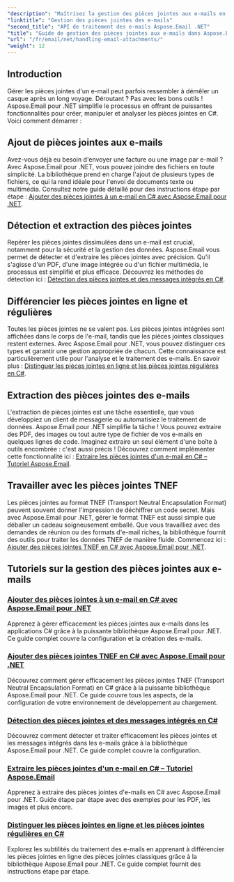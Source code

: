 ```yaml
---
"description": "Maîtrisez la gestion des pièces jointes aux e-mails en C# avec Aspose.Email pour .NET. Découvrez comment ajouter, détecter, extraire et distinguer les pièces jointes grâce à des guides étape par étape."
"linktitle": "Gestion des pièces jointes des e-mails"
"second_title": "API de traitement des e-mails Aspose.Email .NET"
"title": "Guide de gestion des pièces jointes aux e-mails dans Aspose.Email pour .NET"
"url": "/fr/email/net/handling-email-attachments/"
"weight": 12
---
```


## Introduction

Gérer les pièces jointes d'un e-mail peut parfois ressembler à démêler un casque après un long voyage. Déroutant ? Pas avec les bons outils ! Aspose.Email pour .NET simplifie le processus en offrant de puissantes fonctionnalités pour créer, manipuler et analyser les pièces jointes en C#. Voici comment démarrer :  

## Ajout de pièces jointes aux e-mails  

Avez-vous déjà eu besoin d'envoyer une facture ou une image par e-mail ? Avec Aspose.Email pour .NET, vous pouvez joindre des fichiers en toute simplicité. La bibliothèque prend en charge l'ajout de plusieurs types de fichiers, ce qui la rend idéale pour l'envoi de documents texte ou multimédia. Consultez notre guide détaillé pour des instructions étape par étape : [Ajouter des pièces jointes à un e-mail en C# avec Aspose.Email pour .NET](./add-email-attachments-in-csharp/).  

## Détection et extraction des pièces jointes  

Repérer les pièces jointes dissimulées dans un e-mail est crucial, notamment pour la sécurité et la gestion des données. Aspose.Email vous permet de détecter et d'extraire les pièces jointes avec précision. Qu'il s'agisse d'un PDF, d'une image intégrée ou d'un fichier multimédia, le processus est simplifié et plus efficace. Découvrez les méthodes de détection ici : [Détection des pièces jointes et des messages intégrés en C#](./detecting-attachment-and-embedded-message-in-csharp/).  

## Différencier les pièces jointes en ligne et régulières  

Toutes les pièces jointes ne se valent pas. Les pièces jointes intégrées sont affichées dans le corps de l'e-mail, tandis que les pièces jointes classiques restent externes. Avec Aspose.Email pour .NET, vous pouvez distinguer ces types et garantir une gestion appropriée de chacun. Cette connaissance est particulièrement utile pour l'analyse et le traitement des e-mails. En savoir plus : [Distinguer les pièces jointes en ligne et les pièces jointes régulières en C#](./distinguishing-inline-and-regular-attachments-in-csharp/).  

## Extraction des pièces jointes des e-mails  

L'extraction de pièces jointes est une tâche essentielle, que vous développiez un client de messagerie ou automatisiez le traitement de données. Aspose.Email pour .NET simplifie la tâche ! Vous pouvez extraire des PDF, des images ou tout autre type de fichier de vos e-mails en quelques lignes de code. Imaginez extraire un seul élément d'une boîte à outils encombrée : c'est aussi précis ! Découvrez comment implémenter cette fonctionnalité ici : [Extraire les pièces jointes d'un e-mail en C# – Tutoriel Aspose.Email](./extract-email-attachments-in-csharp/).  

## Travailler avec les pièces jointes TNEF  

Les pièces jointes au format TNEF (Transport Neutral Encapsulation Format) peuvent souvent donner l'impression de déchiffrer un code secret. Mais avec Aspose.Email pour .NET, gérer le format TNEF est aussi simple que déballer un cadeau soigneusement emballé. Que vous travailliez avec des demandes de réunion ou des formats d'e-mail riches, la bibliothèque fournit des outils pour traiter les données TNEF de manière fluide. Commencez ici : [Ajouter des pièces jointes TNEF en C# avec Aspose.Email pour .NET](./add-tnef-attachments-in-csharp/).  

## Tutoriels sur la gestion des pièces jointes aux e-mails
### [Ajouter des pièces jointes à un e-mail en C# avec Aspose.Email pour .NET](./add-email-attachments-in-csharp/)
Apprenez à gérer efficacement les pièces jointes aux e-mails dans les applications C# grâce à la puissante bibliothèque Aspose.Email pour .NET. Ce guide complet couvre la configuration et la création des e-mails.
### [Ajouter des pièces jointes TNEF en C# avec Aspose.Email pour .NET](./add-tnef-attachments-in-csharp/)
Découvrez comment gérer efficacement les pièces jointes TNEF (Transport Neutral Encapsulation Format) en C# grâce à la puissante bibliothèque Aspose.Email pour .NET. Ce guide couvre tous les aspects, de la configuration de votre environnement de développement au chargement.
### [Détection des pièces jointes et des messages intégrés en C#](./detecting-attachment-and-embedded-message-in-csharp/)
Découvrez comment détecter et traiter efficacement les pièces jointes et les messages intégrés dans les e-mails grâce à la bibliothèque Aspose.Email pour .NET. Ce guide complet couvre la configuration.
### [Extraire les pièces jointes d'un e-mail en C# – Tutoriel Aspose.Email](./extract-email-attachments-in-csharp/)
Apprenez à extraire des pièces jointes d'e-mails en C# avec Aspose.Email pour .NET. Guide étape par étape avec des exemples pour les PDF, les images et plus encore.
### [Distinguer les pièces jointes en ligne et les pièces jointes régulières en C#](./distinguishing-inline-and-regular-attachments-in-csharp/)
Explorez les subtilités du traitement des e-mails en apprenant à différencier les pièces jointes en ligne des pièces jointes classiques grâce à la bibliothèque Aspose.Email pour .NET. Ce guide complet fournit des instructions étape par étape.